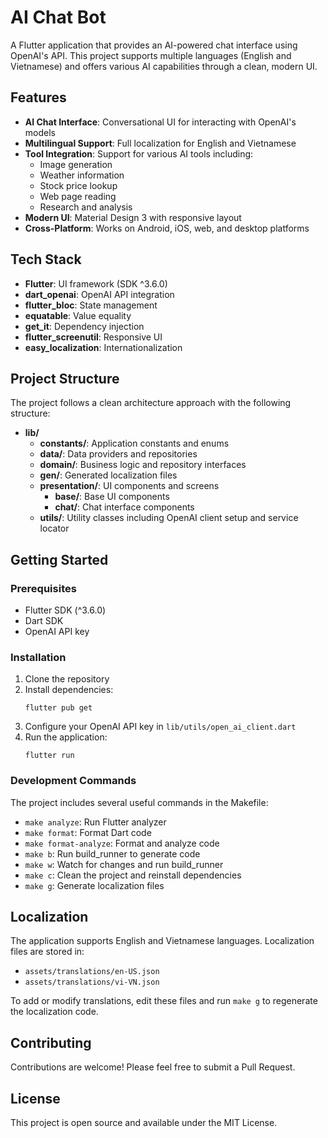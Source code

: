 # AI Chat Bot

A Flutter application that provides an AI-powered chat interface using OpenAI's API. This project supports multiple languages (English and Vietnamese) and offers various AI capabilities through a clean, modern UI.

## Features

- **AI Chat Interface**: Conversational UI for interacting with OpenAI's models
- **Multilingual Support**: Full localization for English and Vietnamese
- **Tool Integration**: Support for various AI tools including:
  - Image generation
  - Weather information
  - Stock price lookup
  - Web page reading
  - Research and analysis
- **Modern UI**: Material Design 3 with responsive layout
- **Cross-Platform**: Works on Android, iOS, web, and desktop platforms

## Tech Stack

- **Flutter**: UI framework (SDK ^3.6.0)
- **dart_openai**: OpenAI API integration
- **flutter_bloc**: State management
- **equatable**: Value equality
- **get_it**: Dependency injection
- **flutter_screenutil**: Responsive UI
- **easy_localization**: Internationalization

## Project Structure

The project follows a clean architecture approach with the following structure:

- **lib/**
  - **constants/**: Application constants and enums
  - **data/**: Data providers and repositories
  - **domain/**: Business logic and repository interfaces
  - **gen/**: Generated localization files
  - **presentation/**: UI components and screens
    - **base/**: Base UI components
    - **chat/**: Chat interface components
  - **utils/**: Utility classes including OpenAI client setup and service locator

## Getting Started

### Prerequisites

- Flutter SDK (^3.6.0)
- Dart SDK
- OpenAI API key

### Installation

1. Clone the repository
2. Install dependencies:
   ```
   flutter pub get
   ```
3. Configure your OpenAI API key in `lib/utils/open_ai_client.dart`
4. Run the application:
   ```
   flutter run
   ```

### Development Commands

The project includes several useful commands in the Makefile:

- `make analyze`: Run Flutter analyzer
- `make format`: Format Dart code
- `make format-analyze`: Format and analyze code
- `make b`: Run build_runner to generate code
- `make w`: Watch for changes and run build_runner
- `make c`: Clean the project and reinstall dependencies
- `make g`: Generate localization files

## Localization

The application supports English and Vietnamese languages. Localization files are stored in:

- `assets/translations/en-US.json`
- `assets/translations/vi-VN.json`

To add or modify translations, edit these files and run `make g` to regenerate the localization code.

## Contributing

Contributions are welcome! Please feel free to submit a Pull Request.

## License

This project is open source and available under the MIT License.